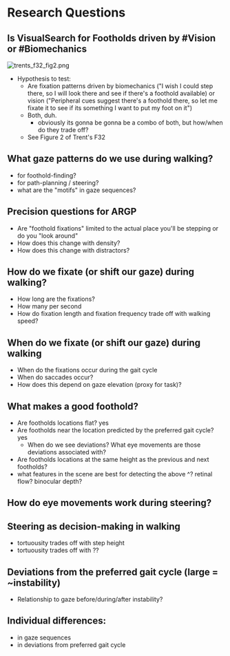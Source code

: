 # Research Questions

## Is VisualSearch for Footholds driven by #Vision or #Biomechanics
![trents_f32_fig2.png](trents_f32_fig2.png)
- Hypothesis to test: 
  - Are fixation patterns driven by biomechanics ("I wish I could step there, so I will look there and see if there's a foothold available) or vision ("Peripheral cues suggest there's a foothold there, so let me fixate it to see if its something I want to put my foot on it")
  - Both, duh. 
    - obviously its gonna be gonna be a combo of both, but how/when do they trade off? 
  - See Figure 2 of Trent's F32 

## What gaze patterns do we use during walking?
  - for foothold-finding?
  - for path-planning / steering?
  - what are the "motifs" in gaze sequences?

## Precision questions for ARGP
  - Are "foothold fixations" limited to the actual place you'll be stepping or do you "look around"
  - How does this change with density?
  - How does this change with distractors? 

## How do we fixate (or shift our gaze) during walking?
  - How long are the fixations?
  - How many per second
  - How do fixation length and fixation frequency trade off with walking speed?

## When do we fixate (or shift our gaze) during walking
  - When do the fixations occur during the gait cycle
  - When do saccades occur?
  - How does this depend on gaze elevation (proxy for task)? 

## What makes a good foothold?
  - Are footholds locations flat? yes
  - Are footholds near the location predicted by the preferred gait cycle? yes
    - When do we see deviations?  What eye movements are those deviations associated with?
  - Are footholds locations at the same height as the previous and next footholds?
  - what features in the scene are best for detecting the above ^? retinal flow? binocular depth?

## How do eye movements work during steering?
## Steering as decision-making in walking
  - tortuousity trades off with step height
  - tortuousity trades off with ??

## Deviations from the preferred gait cycle (large = ~instability)
  - Relationship to gaze before/during/after instability?

## Individual differences:
  - in gaze sequences
  - in deviations from preferred gait cycle
